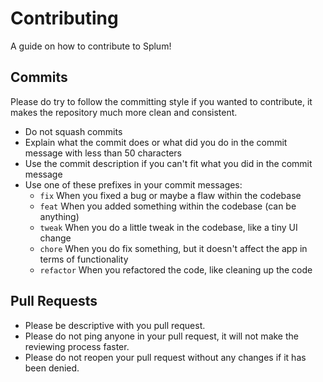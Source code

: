 # Contributing

A guide on how to contribute to Splum!

## Commits

Please do try to follow the committing style if you wanted to contribute, it makes the repository much more clean and consistent.
- Do not squash commits
- Explain what the commit does or what did you do in the commit message with less than 50 characters
- Use the commit description if you can't fit what you did in the commit message
- Use one of these prefixes in your commit messages:
    - `fix` When you fixed a bug or maybe a flaw within the codebase
    - `feat` When you added something within the codebase (can be anything)
    - `tweak` When you do a little tweak in the codebase, like a tiny UI change
    - `chore` When you do fix something, but it doesn't affect the app in terms of functionality
    - `refactor` When you refactored the code, like cleaning up the code

## Pull Requests

- Please be descriptive with you pull request.
- Please do not ping anyone in your pull request, it will not make the reviewing process faster.
- Please do not reopen your pull request without any changes if it has been denied.